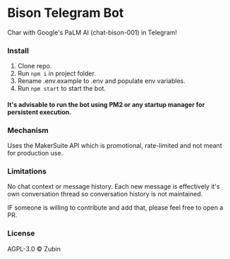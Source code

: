 # Bison Telegram Bot

Char with Google's PaLM AI (chat-bison-001) in Telegram!

### Install

1. Clone repo.
2. Run ```npm i``` in project folder.
3. Rename .env.example to .env and populate env variables.
4. Run ```npm start``` to start the bot.

#### It's advisable to run the bot using PM2 or any startup manager for persistent execution.

### Mechanism

Uses the MakerSuite API which is promotional, rate-limited and not meant for production use.

### Limitations

No chat context or message history. Each new message is effectively it's own conversation thread so conversation history is not maintained.

IF someone is willing to contribute and add that, please feel free to open a PR.
### License

AGPL-3.0 ©️ Zubin